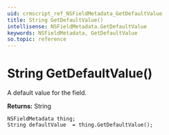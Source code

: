 ```yaml
---
uid: crmscript_ref_NSFieldMetadata_GetDefaultValue
title: String GetDefaultValue()
intellisense: NSFieldMetadata.GetDefaultValue
keywords: NSFieldMetadata, GetDefaultValue
so.topic: reference
---
```


# String GetDefaultValue()

A default value for the field.

**Returns:** String

```crmscript
NSFieldMetadata thing;
String defaultValue  = thing.GetDefaultValue();
```

